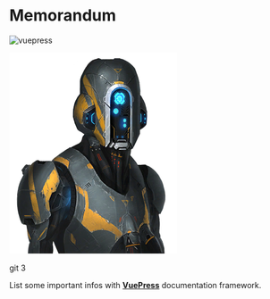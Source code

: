 # Memorandum

![vuepress](https://img.shields.io/static/v1?label=VuePress&message=v1.3&color=4fc08d&style=flat&logo=vue.js&logoColor=white)

![memorandum](docs/.vuepress/public/logo.png)

git 3

List some important infos with [**VuePress**](https://vuepress.vuejs.org/) documentation framework.